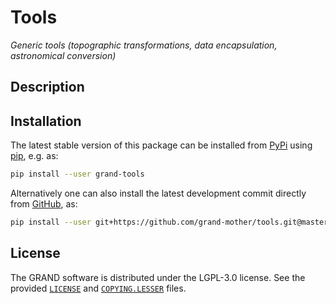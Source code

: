 # Tools
_Generic tools (topographic transformations, data encapsulation, astronomical conversion)_

## Description

<!-- Add here a description of the package -->


## Installation

The latest stable version of this package can be installed from [PyPi][PYPI]
using [pip][PIP], e.g. as:
```bash
pip install --user grand-tools
```

Alternatively one can also install the latest development commit directly from
[GitHub][GITHUB], as:
```bash
pip install --user git+https://github.com/grand-mother/tools.git@master
```


## License

The GRAND software is distributed under the LGPL-3.0 license. See the provided
[`LICENSE`][LICENSE] and [`COPYING.LESSER`][COPYING] files.


[COPYING]: https://github.com/grand-mother/tools/blob/master/COPYING.LESSER
[GITHUB]: https://github.com/grand-mother/tools
[LICENSE]: https://github.com/grand-mother/tools/blob/master/LICENSE
[PIP]: https://pypi.org/project/pip
[PYPI]: https://pypi.org/project/grand-tools

